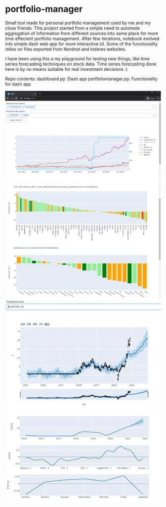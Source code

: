 # portfolio-manager
 
Small tool made for personal portfolio management used by me and my close friends. This project started from a simple need to automate aggregation of information from different sources into same place for more time effecient portfolio management. After few iterations, notebook evolved into simple dash web app for more interactive UI. Some of the functionality relies on files exported from Nordnet and Inderes websites.
 
I have been using this a my playground for testing new things, like time series forecasting techniques on stock data. Time series forecasting done here is by no means suitable for real investment decisions :)

Repo contents:
    dashboard.py: Dash app 
    portfoliomanager.py: Functionality for dash app

![screen1](/screen1.JPG?raw=true "Screen1")
![screen2](/screen2.JPG?raw=true "Screen2")
![screen3](/screen3.JPG?raw=true "Screen3")
![screen4](/screen4.JPG?raw=true "Screen4")